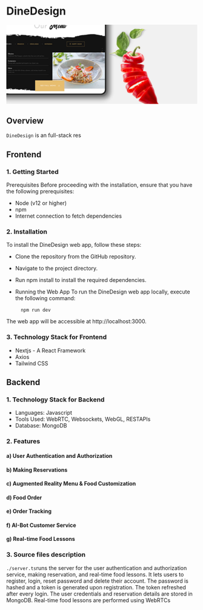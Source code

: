 # DineDesign
![DineDesign](./public/img/bg.jpeg)

## Overview
```DineDesign``` is an full-stack res
## Frontend

### 1. Getting Started
   Prerequisites 
  Before proceeding with the installation, ensure that you have the following prerequisites:

  * Node (v12 or higher)
  * npm
  * Internet connection to fetch dependencies

### 2. Installation
     
  To install the DineDesign web app, follow these steps:
     
  * Clone the repository from the GitHub repository.
  * Navigate to the project directory.
  * Run npm install to install the required dependencies.
  * Running the Web App
    To run the DineDesign web app locally, execute the following command:

    ```
      npm run dev
    ```
  The web app will be accessible at http://localhost:3000.

### 3. Technology Stack for Frontend

  * Nextjs - A React Framework
  * Axios
  * Tailwind CSS

## Backend

### 1. Technology Stack for Backend

  * Languages: Javascript
  * Tools Used: WebRTC, Websockets, WebGL, RESTAPIs
  * Database: MongoDB
    
### 2. Features
#### a) User Authentication and Authorization
#### b) Making Reservations
#### c) Augmented Reality Menu & Food Customization
#### d) Food Order
#### e) Order Tracking
#### f) AI-Bot Customer Service
#### g) Real-time Food Lessons


### 3. Source files description
```./server.ts```runs the server for the user authentication and authorization service, making reservation, and real-time food lessons. It lets users to register, login, reset password and delete their account. The password is hashed and a token is generated upon registration. The token refreshed after every login. The user credentials and reservation details are stored in MongoDB. Real-time food lessons are performed using WebRTCs<br>


